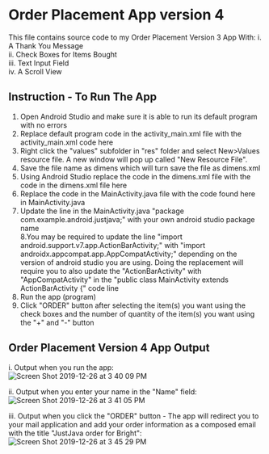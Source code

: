 # Order Placement App version 4
This file contains source code to my Order Placement Version 3 App With:
i. A Thank You Message<br>
ii. Check Boxes for Items Bought<br>
iii. Text Input Field<br>
iv. A Scroll View<br>

## Instruction - To Run The App
1. Open Android Studio and make sure it is able to run its default program with no errors<br>
2. Replace default program code in the activity_main.xml file with the activity_main.xml code here<br>
3. Right click the "values" subfolder in "res" folder and select New>Values resource file. A new window will pop up called "New Resource File".<br>
4. Save the file name as dimens which will turn save the file as dimens.xml<br>
5. Using Android Studio replace the code in the dimens.xml file with the code in the dimens.xml file here<br>
6. Replace the code in the MainActivity.java file with the code found here in MainActivity.java<br>
7. Update the line in the MainActivity.java "package com.example.android.justjava;" with your own android studio package name<br>
8.You may be required to update the line "import android.support.v7.app.ActionBarActivity;" with "import androidx.appcompat.app.AppCompatActivity;" depending on the version of android studio you are using. Doing the replacement will require you to also update the "ActionBarActivity" with "AppCompatActivity" in the "public class MainActivity extends ActionBarActivity {" code line<br>
9. Run the app (program)<br>
10. Click "ORDER" button after selecting the item(s) you want using the check boxes and the number of quantity of the item(s) you want using the "+" and "-" button<br>

##  Order Placement Version 4 App Output
i. Output when you run the app:<br>
![Screen Shot 2019-12-26 at 3 40 09 PM](https://user-images.githubusercontent.com/13493736/71492727-c8a64780-27f6-11ea-8e61-4487d6ad803a.png)<br>

ii. Output when you enter your name in the "Name" field:<br>
![Screen Shot 2019-12-26 at 3 41 05 PM](https://user-images.githubusercontent.com/13493736/71492739-d8259080-27f6-11ea-86bd-9a1d5ef993bb.png)

iii. Output when you click the "ORDER" button - The app will redirect you to your mail application and add your order information as a composed email with the title "JustJava order for Bright":<br>
![Screen Shot 2019-12-26 at 3 45 29 PM](https://user-images.githubusercontent.com/13493736/71492743-e2e02580-27f6-11ea-8458-48b00b26c482.png)
